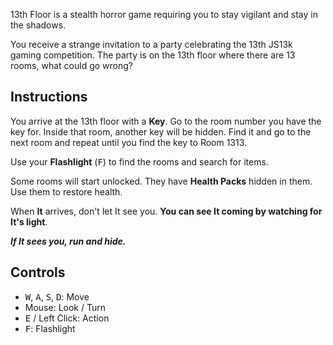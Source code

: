 13th Floor is a stealth horror game requiring you to stay vigilant and stay in the shadows.

You receive a strange invitation to a party celebrating the 13th JS13k gaming competition. The party is on the 13th floor where there are 13 rooms, what could go wrong?

## Instructions

You arrive at the 13th floor with a **Key**. Go to the room number you have the key for. Inside that room, another key will be hidden. Find it and go to the next room and repeat until you find the key to Room 1313.

Use your **Flashlight** (<kbd>F</kbd>) to find the rooms and search for items.

Some rooms will start unlocked. They have **Health Packs** hidden in them. Use them to restore health.

When **It** arrives, don't let It see you. **You can see It coming by watching for It's light**.

_**If It sees you, run and hide.**_

## Controls
- <kbd>W</kbd>, <kbd>A</kbd>, <kbd>S</kbd>, <kbd>D</kbd>: Move
- Mouse: Look / Turn
- <kbd>E</kbd> / Left Click: Action
- <kbd>F</kbd>: Flashlight
